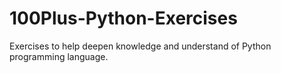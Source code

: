 # 100Plus-Python-Exercises
Exercises to help deepen knowledge and understand of Python programming language.
